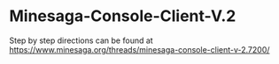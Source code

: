 # Minesaga-Console-Client-V.2
Step by step directions can be found at https://www.minesaga.org/threads/minesaga-console-client-v-2.7200/
